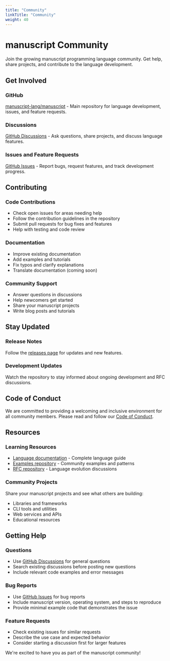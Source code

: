 ```yaml
---
title: "Community"
linkTitle: "Community"
weight: 40
---
```


# manuscript Community

Join the growing manuscript programming language community. Get help, share projects, and contribute to the language development.

## Get Involved

### GitHub
[manuscript-lang/manuscript](https://github.com/manuscript-lang/manuscript) - Main repository for language development, issues, and feature requests.

### Discussions
[GitHub Discussions](https://github.com/manuscript-lang/manuscript/discussions) - Ask questions, share projects, and discuss language features.

### Issues and Feature Requests
[GitHub Issues](https://github.com/manuscript-lang/manuscript/issues) - Report bugs, request features, and track development progress.

## Contributing

### Code Contributions
- Check open issues for areas needing help
- Follow the contribution guidelines in the repository
- Submit pull requests for bug fixes and features
- Help with testing and code review

### Documentation
- Improve existing documentation
- Add examples and tutorials
- Fix typos and clarify explanations
- Translate documentation (coming soon)

### Community Support
- Answer questions in discussions
- Help newcomers get started
- Share your manuscript projects
- Write blog posts and tutorials

## Stay Updated

### Release Notes
Follow the [releases page](https://github.com/manuscript-lang/manuscript/releases) for updates and new features.

### Development Updates
Watch the repository to stay informed about ongoing development and RFC discussions.

## Code of Conduct

We are committed to providing a welcoming and inclusive environment for all community members. Please read and follow our [Code of Conduct](https://github.com/manuscript-lang/manuscript/blob/main/CODE_OF_CONDUCT.md).

## Resources

### Learning Resources
- [Language documentation](../docs/) - Complete language guide
- [Examples repository](https://github.com/manuscript-lang/examples) - Community examples and patterns
- [RFC repository](https://github.com/manuscript-lang/rfcs) - Language evolution discussions

### Community Projects
Share your manuscript projects and see what others are building:

- Libraries and frameworks
- CLI tools and utilities  
- Web services and APIs
- Educational resources

## Getting Help

### Questions
- Use [GitHub Discussions](https://github.com/manuscript-lang/manuscript/discussions) for general questions
- Search existing discussions before posting new questions
- Include relevant code examples and error messages

### Bug Reports
- Use [GitHub Issues](https://github.com/manuscript-lang/manuscript/issues) for bug reports
- Include manuscript version, operating system, and steps to reproduce
- Provide minimal example code that demonstrates the issue

### Feature Requests
- Check existing issues for similar requests
- Describe the use case and expected behavior
- Consider starting a discussion first for larger features

We're excited to have you as part of the manuscript community! 
